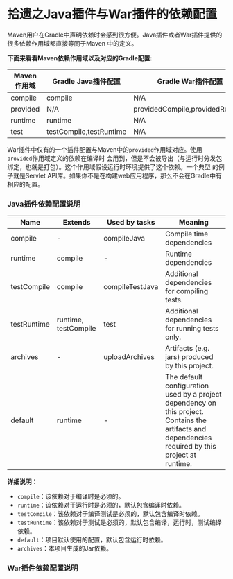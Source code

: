 拾遗之Java插件与War插件的依赖配置
=============================
Maven用户在Gradle中声明依赖时会感到很方便。Java插件或者War插件提供的很多依赖作用域都直接等同于Maven
中的定义。

**下面来看看Maven依赖作用域以及对应的Gradle配置:**

Maven作用域|Gradle Java插件配置|Gradle War插件配置
----------|-----------------|------------------
compile|compile|N/A
provided|N/A|providedCompile,providedRuntime
runtime|runtime|N/A
test|testCompile,testRuntime|N/A

War插件中仅有的一个插件配置与Maven中的`provided`作用域对应。使用`provided`作用域定义的依赖在编译时
会用到，但是不会被导出（与运行时分发包绑定，也就是打包）。这个作用域假设运行时环境提供了这个依赖。一个典型
的例子就是Servlet API库。如果你不是在构建web应用程序，那么不会在Gradle中有相应的配置。

### Java插件依赖配置说明
Name|Extends|Used by tasks|Meaning
----|-------|-------------|-------
compile|	- |compileJava|Compile time dependencies
runtime|compile| - |Runtime dependencies
testCompile|compile|compileTestJava|Additional dependencies for compiling tests.
testRuntime|runtime, testCompile|test|Additional dependencies for running tests only.
archives| - |uploadArchives|Artifacts (e.g. jars) produced by this project.
default|runtime| - |The default configuration used by a project dependency on this project. Contains the artifacts and dependencies required by this project at runtime.

**详细说明：**
+ `compile`：该依赖对于编译时是必须的。
+ `runtime`：该依赖对于运行时是必须的，默认包含编译时依赖。
+ `testCompile`：该依赖对于编译测试是必须的，默认包含编译时依赖。
+ `testRuntime`：该依赖对于测试是必须的，默认包含编译，运行时，测试编译依赖。
+ `default`：项目默认使用的配置，默认包含运行时依赖。
+ `archives`：本项目生成的Jar依赖。

### War插件依赖配置说明
